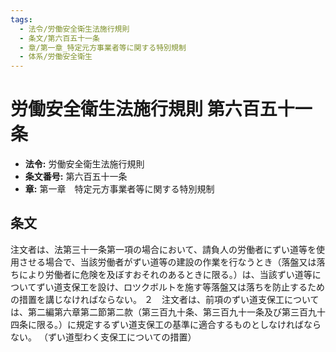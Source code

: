 ```yaml
---
tags:
  - 法令/労働安全衛生法施行規則
  - 条文/第六百五十一条
  - 章/第一章_特定元方事業者等に関する特別規制
  - 体系/労働安全衛生
---
```

# 労働安全衛生法施行規則 第六百五十一条

- **法令:** 労働安全衛生法施行規則
- **条文番号:** 第六百五十一条
- **章:** 第一章　特定元方事業者等に関する特別規制

## 条文
注文者は、法第三十一条第一項の場合において、請負人の労働者にずい道等を使用させる場合で、当該労働者がずい道等の建設の作業を行なうとき（落盤又は落ちにより労働者に危険を及ぼすおそれのあるときに限る。）は、当該ずい道等についてずい道支保工を設け、ロツクボルトを施す等落盤又は落ちを防止するための措置を講じなければならない。
２　注文者は、前項のずい道支保工については、第二編第六章第二節第二款（第三百九十条、第三百九十一条及び第三百九十四条に限る。）に規定するずい道支保工の基準に適合するものとしなければならない。
（ずい道型わく支保工についての措置）

